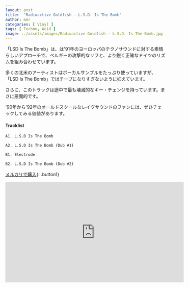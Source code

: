```yaml
---
layout: post
title:  "Radioactive Goldfish – L.S.D. Is The Bomb"
author: mmr
categories: [ Vinyl ]
tags: [ Techno, Acid ]
image: ../assets/images/Radioactive Goldfish – L.S.D. Is The Bomb.jpg
---
```


「LSD Is The Bomb」は、は'91年のヨーロッパのテクノサウンドに対する素晴らしいアプローチで、ベルギーの攻撃的なリフと、より鋭く正確なドイツのリズムを組み合わせています。

多くの北米のアーティストはボーカルサンプルをたっぷり使っていますが、「LSD Is The Bomb」ではチープになりすぎないように抑えています。

さらに、このトラックは途中で最も壊滅的なキー・チェンジを持っています。まさに悪魔的です。

'90年から'92年のオールドスクールなレイヴサウンドのファンには、ぜひチェックしてみる価値があります。

#### Tracklist
```md
A1. L.S.D Is The Bomb

A2. L.S.D Is The Bomb (Dub #1)

B1. Electrode

B2. L.S.D Is The Bomb (Dub #2)
```

[メルカリで購入](https://jp.mercari.com/item/m54052820347?afid=6142608987){: .button1}

<iframe width="560" height="315" src="https://www.youtube.com/embed/gMM9LS16L7U?si=rZ1wbp-Zs1Uaqilx" title="YouTube video player" frameborder="0" allow="accelerometer; autoplay; clipboard-write; encrypted-media; gyroscope; picture-in-picture; web-share" referrerpolicy="strict-origin-when-cross-origin" allowfullscreen></iframe>